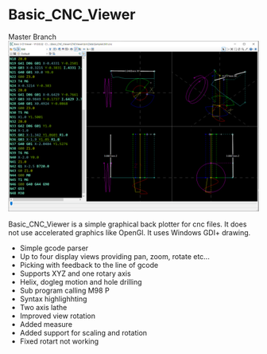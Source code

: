 # Basic_CNC_Viewer
Master Branch
![Screenshot](/Sample.png?raw=true)

Basic_CNC_Viewer is a simple graphical back plotter for cnc files.
It does not use accelerated graphics like OpenGl. It uses Windows GDI+ drawing.

* Simple gcode parser
* Up to four display views providing pan, zoom, rotate etc...
* Picking with feedback to the line of gcode
* Supports XYZ and one rotary axis
* Helix, dogleg motion and hole drilling
* Sub program calling M98 P
* Syntax highlighhting
* Two axis lathe
* Improved view rotation
* Added measure
* Added support for scaling and rotation
* Fixed rotart not working

